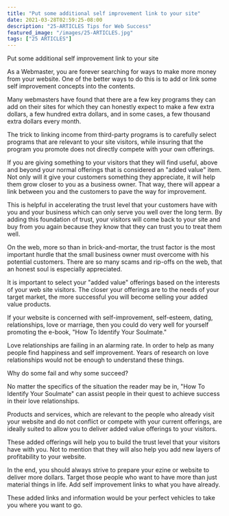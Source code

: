 ```yaml
---
title: "Put some additional self improvement link to your site"
date: 2021-03-28T02:59:25-08:00
description: "25-ARTICLES Tips for Web Success"
featured_image: "/images/25-ARTICLES.jpg"
tags: ["25 ARTICLES"]
---
```


Put some additional self improvement link to your site


As a Webmaster, you are forever searching for ways to make more money from your website. One of the better ways to do this is to add or link some self improvement concepts into the contents. 

Many webmasters have found that there are a few key programs they can add on their sites for which they can honestly expect to make a few extra dollars, a few hundred extra dollars, and in some cases, a few thousand extra dollars every month.

The trick to linking income from third-party programs is to carefully select programs that are relevant to your site visitors, while insuring that the program you promote does not directly compete with your own offerings.

If you are giving something to your visitors that they will find useful, above and beyond your normal offerings that is considered an "added value" item. Not only will it give your customers something they appreciate, it will help them grow closer to you as a business owner. That way, there will appear a link between you and the customers to pave the way for improvement. 

This is helpful in accelerating the trust level that your customers have with you and your business which can only serve you well over the long term. By adding this foundation of trust, your visitors will come back to your site and buy from you again because they know that they can trust you to treat them well.

On the web, more so than in brick-and-mortar, the trust factor is the most important hurdle that the small business owner must overcome with his potential customers. There are so many scams and rip-offs on the web, that an honest soul is especially appreciated.

It is important to select your "added value" offerings based on the interests of your web site visitors. The closer your offerings are to the needs of your target market, the more successful you will become selling your added value products.

If your website is concerned with self-improvement, self-esteem, dating, relationships, love or marriage, then you could do very well for yourself promoting the e-book, "How To Identify Your Soulmate."

Love relationships are failing in an alarming rate. In order to help as many people find happiness and self improvement. Years of research on love relationships would not be enough to understand these things. 

Why do some fail and why some succeed?

No matter the specifics of the situation the reader may be in, "How To Identify Your Soulmate" can assist people in their quest to achieve success in their love relationships.

Products and services, which are relevant to the people who already visit your website and do not conflict or compete with your current offerings, are ideally suited to allow you to deliver added value offerings to your visitors.

These added offerings will help you to build the trust level that your visitors have with you. Not to mention that they will also help you add new layers of profitability to your website.

In the end, you should always strive to prepare your ezine or website to deliver more dollars. Target those people who want to have more than just material things in life. Add self improvement links to what you have already.

These added links and information would be your perfect vehicles to take you where you want to go. 


